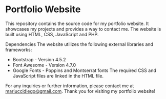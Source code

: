 # Portfolio Website

This repository contains the source code for my portfolio website. It showcases my projects and provides a way to contact me. The website is built using HTML, CSS, JavaScript and PHP.

Dependencies
The website utilizes the following external libraries and frameworks:

* Bootstrap - Version 4.5.2
* Font Awesome - Version 4.7.0
* Google Fonts - Poppins and Montserrat fonts
The required CSS and JavaScript files are linked in the HTML file.

For any inquiries or further information, please contact me at mariuccidiego@gmail.com. Thank you for visiting my portfolio website!
